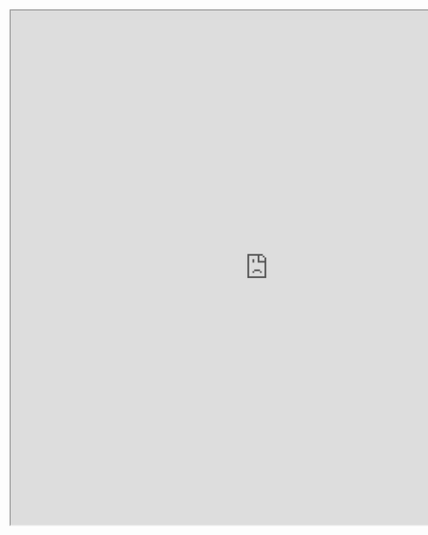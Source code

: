 <iframe
height = 900
width = 900
padding = 0 0
margins = 0 0
src="https://leagueoflegends.fandom.com/wiki/Zed/LoL"></iframe>